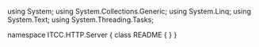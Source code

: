 ﻿using System;
using System.Collections.Generic;
using System.Linq;
using System.Text;
using System.Threading.Tasks;

namespace ITCC.HTTP.Server
{
    class README
    {
    }
}
